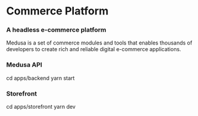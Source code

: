 # Commerce Platform
### A headless e-commerce platform

Medusa is a set of commerce modules and tools that enables thousands of developers to create rich and reliable digital e-commerce applications.

### Medusa API

cd apps/backend
yarn start

### Storefront

cd apps/storefront
yarn dev